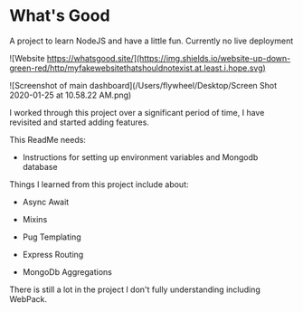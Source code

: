# What's Good
A project to learn NodeJS and have a little fun. Currently no live deployment

![Website https://whatsgood.site/](https://img.shields.io/website-up-down-green-red/http/myfakewebsitethatshouldnotexist.at.least.i.hope.svg)

![Screenshot of main dashboard](/Users/flywheel/Desktop/Screen Shot 2020-01-25 at 10.58.22 AM.png)



I worked through this project over a significant period of time, I have revisited and started adding features. 



This ReadMe needs:

* Instructions for setting up environment variables and Mongodb database



Things I learned from this project include about:

* Async Await

* Mixins

* Pug Templating

* Express Routing

* MongoDb Aggregations

  

There is still a lot in the project I don't fully understanding including WebPack. 



